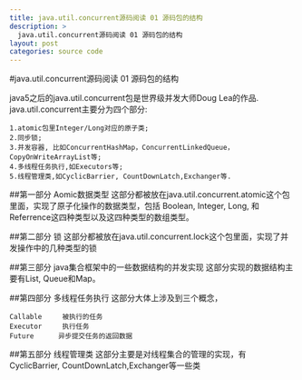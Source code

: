 ```yaml
---
title: java.util.concurrent源码阅读 01 源码包的结构
description: >
  java.util.concurrent源码阅读 01 源码包的结构
layout: post
categories: source code
---
```


#java.util.concurrent源码阅读 01 源码包的结构

java5之后的java.util.concurrent包是世界级并发大师Doug Lea的作品.
java.util.concurrent主要分为四个部分:

	1.atomic包里Integer/Long对应的原子类;
	2.同步锁;
	3.并发容器, 比如ConcurrentHashMap，ConcurrentLinkedQueue，CopyOnWriteArrayList等;
	4.多线程任务执行,如Executors等;
	5.线程管理类,如CyclicBarrier, CountDownLatch,Exchanger等.

##第一部分 Aomic数据类型
这部分都被放在java.util.concurrent.atomic这个包里面，实现了原子化操作的数据类型，包括 Boolean, Integer, Long, 和Referrence这四种类型以及这四种类型的数组类型。

##第二部分 锁
这部分都被放在java.util.concurrent.lock这个包里面，实现了并发操作中的几种类型的锁

##第三部分 java集合框架中的一些数据结构的并发实现
这部分实现的数据结构主要有List, Queue和Map。

##第四部分 多线程任务执行
这部分大体上涉及到三个概念，

	Callable     被执行的任务
	Executor     执行任务
	Future      异步提交任务的返回数据
	
##第五部分 线程管理类
这部分主要是对线程集合的管理的实现，有CyclicBarrier, CountDownLatch,Exchanger等一些类
	
